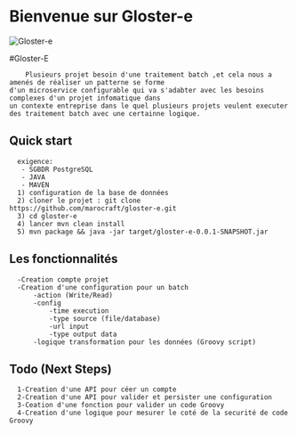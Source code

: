 # Bienvenue sur Gloster-e


![Gloster-e](https://raw.githubusercontent.com/marocraft/gloster-e/master/Baas.png?raw=true)

#Gloster-E
      
        Plusieurs projet besoin d'une traitement batch ,et cela nous a amenés de réaliser un patterne se forme 
	d'un microservice configurable qui va s'adabter avec les besoins complexes d'un projet infomatique dans 
	un contexte entreprise dans le quel plusieurs projets veulent executer des traitement batch avec une certainne logique.
 
## Quick start
      exigence:
       - SGBDR PostgreSQL
       - JAVA
       - MAVEN
      1) configuration de la base de données  
      2) cloner le projet : git clone https://github.com/marocraft/gloster-e.git
      3) cd gloster-e
      4) lancer mvn clean install 
      5) mvn package && java -jar target/gloster-e-0.0.1-SNAPSHOT.jar

## Les fonctionnalités

      -Creation compte projet
      -Creation d'une configuration pour un batch
          -action (Write/Read)
          -config
              -time execution
              -type source (file/database)
              -url input
              -type output data
          -logique transformation pour les données (Groovy script)
          
## Todo (Next Steps)

      1-Creation d'une API pour céer un compte
      2-Creation d'une API pour valider et persister une configuration
      3-Ceation d'une fonction pour valider un code Groovy
      4-Creation d'une logique pour mesurer le coté de la securité de code Groovy
